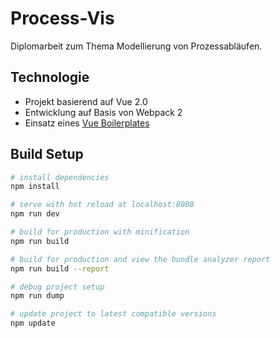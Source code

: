# Process-Vis

Diplomarbeit zum Thema Modellierung von Prozessabläufen.

## Technologie

- Projekt basierend auf Vue 2.0
- Entwicklung auf Basis von Webpack 2
- Einsatz eines [Vue Boilerplates](http://vuejs-templates.github.io/webpack/)

## Build Setup

``` bash
# install dependencies
npm install

# serve with hot reload at localhost:8080
npm run dev

# build for production with minification
npm run build

# build for production and view the bundle analyzer report
npm run build --report

# debug project setup
npm run dump

# update project to latest compatible versions
npm update

```